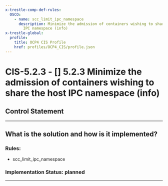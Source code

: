 ```yaml
---
x-trestle-comp-def-rules:
  OSCO:
    - name: scc_limit_ipc_namespace
      description: Minimize the admission of containers wishing to share the host
        IPC namespace (info)
x-trestle-global:
  profile:
    title: OCP4 CIS Profile
    href: profiles/OCP4_CIS/profile.json
---
```


# CIS-5.2.3 - \[\] 5.2.3 Minimize the admission of containers wishing to share the host IPC namespace (info)

## Control Statement

______________________________________________________________________

## What is the solution and how is it implemented?

<!-- For implementation status enter one of: implemented, partial, planned, alternative, not-applicable -->

<!-- Note that the list of rules under ### Rules: is read-only and changes will not be captured after assembly to JSON -->

<!-- Add control implementation description here for control: CIS-5.2.3 -->

### Rules:

  - scc_limit_ipc_namespace

### Implementation Status: planned

______________________________________________________________________
